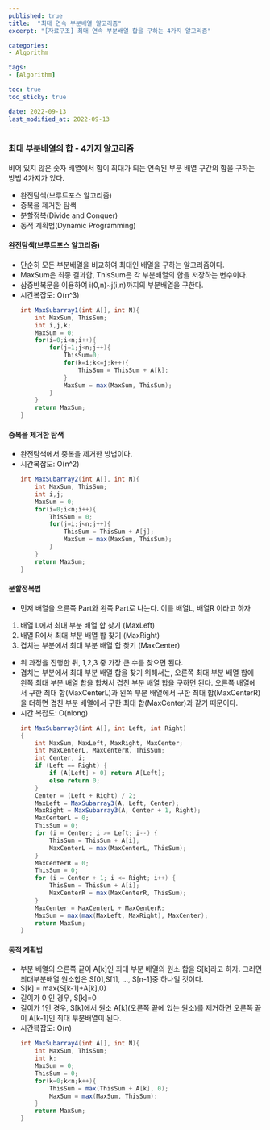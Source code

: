 ```yaml
---
published: true   
title:  "최대 연속 부분배열 알고리즘"
excerpt: "[자료구조] 최대 연속 부분배열 합을 구하는 4가지 알고리즘"

categories:
- Algorithm

tags:
- [Algorithm]

toc: true
toc_sticky: true

date: 2022-09-13
last_modified_at: 2022-09-13
---
```


### 최대 부분배열의 합 - 4가지 알고리즘
비어 있지 않은 숫자 배열에서 합이 최대가 되는 연속된 부분 배열 구간의 합을 구하는 방법 4가지가 있다.
- 완전탐섹(브루트포스 알고리즘)
- 중복을 제거한 탐색
- 분할정복(Divide and Conquer)
- 동적 계획법(Dynamic Programming)

#### 완전탐색(브루트포스 알고리즘)
- 단순히 모든 부분배열을 비교하여 최대인 배열을 구하는 알고리즘이다.
- MaxSum은 최종 결과합, ThisSum은 각 부분배열의 합을 저장하는 변수이다.
- 삼중반복문을 이용하여 i(0,n)~j(i,n)까지의 부분배열을 구한다.
- 시간복잡도: O(n^3)
    ```java
    int MaxSubarray1(int A[], int N){
        int MaxSum, ThisSum;
        int i,j,k;
        MaxSum = 0;
        for(i=0;i<n;i++){
            for(j=1;j<n;j++){
                ThisSum=0;
                for(k=i;k<=j;k++){
                    ThisSum = ThisSum + A[k];
                }
                MaxSum = max(MaxSum, ThisSum);
            }
        }
        return MaxSum;
    }
    ```


#### 중복을 제거한 탐색
- 완전탐색에서 중복을 제거한 방법이다.
- 시간복잡도: O(n^2) 
    ```java
    int MaxSubarray2(int A[], int N){
        int MaxSum, ThisSum;
        int i,j;
        MaxSum = 0;
        for(i=0;i<n;i++){
            ThisSum = 0;
            for(j=i;j<n;j++){
                ThisSum = ThisSum + A[j];
                MaxSum = max(MaxSum, ThisSum);
            }
        }
        return MaxSum;
    }
    ```   
    
#### 분할정복법
 - 먼저 배열을 오른쪽 Part와 왼쪽 Part로 나눈다. 이를 배열L, 배열R 이라고 하자
 1. 배열 L에서 최대 부분 배열 합 찾기 (MaxLeft)
 2. 배열 R에서 최대 부분 배열 합 찾기 (MaxRight)
 3. 겹치는 부분에서 최대 부분 배열 합 찾기 (MaxCenter)
 - 위 과정을 진행한 뒤, 1,2,3 중 가장 큰 수를 찾으면 된다.
 - 겹치는 부분에서 최대 부분 배열 합을 찾기 위해서는, 오른쪽 최대 부분 배열 합에 왼쪽 최대 부분 배열 합을 합쳐서 겹친 부분 배열 합을 구하면 된다. 오른쪽 배열에서 구한 최대 합(MaxCenterL)과 왼쪽 부분 배열에서 구한 최대 합(MaxCenterR)을 더하면 겹친 부분 배열에서 구한 최대 합(MaxCenter)과 같기 때문이다. 
 - 시간 복잡도: O(nlong)
    ```java
    int MaxSubarray3(int A[], int Left, int Right)
    {
        int MaxSum, MaxLeft, MaxRight, MaxCenter;
        int MaxCenterL, MaxCenterR, ThisSum;
        int Center, i;
        if (Left == Right) {
            if (A[Left] > 0) return A[Left];
            else return 0;
        }
        Center = (Left + Right) / 2;
        MaxLeft = MaxSubarray3(A, Left, Center);
        MaxRight = MaxSubarray3(A, Center + 1, Right);
        MaxCenterL = 0;
        ThisSum = 0;
        for (i = Center; i >= Left; i--) {
            ThisSum = ThisSum + A[i];
            MaxCenterL = max(MaxCenterL, ThisSum);
        }
        MaxCenterR = 0;
        ThisSum = 0;
        for (i = Center + 1; i <= Right; i++) {
            ThisSum = ThisSum + A[i];
            MaxCenterR = max(MaxCenterR, ThisSum);
        }
        MaxCenter = MaxCenterL + MaxCenterR;
        MaxSum = max(max(MaxLeft, MaxRight), MaxCenter);
        return MaxSum;
    }
    ```

#### 동적 계획법
- 부분 배열의 오른쪽 끝이 A[k]인 최대 부분 배열의 원소 합을 S[k]라고 하자. 그러면 최대부분배열 원소합은 S[0],S[1], ..., S[n-1]중 하나일 것이다.
- S[k] = max{S[k-1]+A[k],0}
- 길이가 0 인 경우, S[k]=0 
- 길이가 1인 경우, S[k]에서 원소 A[k](오른쪽 끝에 있는 원소)를 제거하면 오른쪽 끝이 A[k-1]인 최대 부분배열이 된다.
- 시간복잡도: O(n)
    ```java
    int MaxSubarray4(int A[], int N){
        int MaxSum, ThisSum;
        int k;
        MaxSum = 0;
        ThisSum = 0;
        for(k=0;k<n;k++){
            ThisSum = max(ThisSum + A[k], 0);
            MaxSum = max(MaxSum, ThisSum);
        }
        return MaxSum;
    }
    ```
